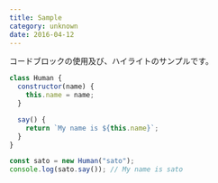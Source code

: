 ```yaml
---
title: Sample
category: unknown
date: 2016-04-12
---
```


コードブロックの使用及び、ハイライトのサンプルです。

```js
class Human {
  constructor(name) {
    this.name = name;
  }

  say() {
    return `My name is ${this.name}`;
  }
}

const sato = new Human("sato");
console.log(sato.say()); // My name is sato
```
